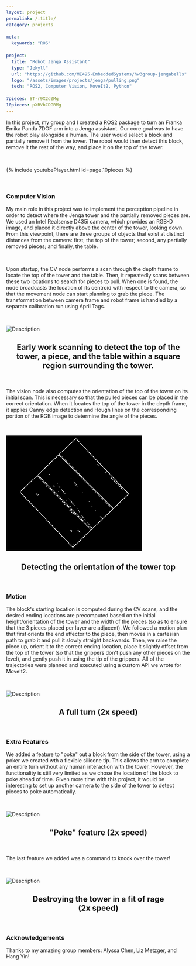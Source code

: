 ```yaml
---
layout: project
permalink: /:title/
category: projects

meta:
  keywords: "ROS"

project:
  title: "Robot Jenga Assistant"
  type: "Jekyll"
  url: "https://github.com/ME495-EmbeddedSystems/hw3group-jengabells"
  logo: "/assets/images/projects/jenga/pulling.png"
  tech: "ROS2, Computer Vision, MoveIt2, Python"

7pieces: ST-r9X2dZMg
10pieces: pXBVbCDGRMg
---
```




<p>In this project, my group and I created a ROS2 package to turn an Franka Emika Panda 7DOF arm into a Jenga assistant. Our core goal was to have the robot play alongside a human. The user would select a block and partially remove it from the tower. The robot would then detect this block, remove it the rest of the way, and place it on the top of the tower.</p> 

<br>

{% include youtubePlayer.html id=page.10pieces %}

<br>

### Computer Vision

My main role in this project was to implement the perception pipeline in order to detect where the Jenga tower and the partially removed pieces are. We used an Intel Realsense D435i camera, which provides an RGB-D image, and placed it directly above the center of the tower, looking down. From this viewpoint, there are three groups of objects that exist at distinct distances from the camera: first, the top of the tower; second, any partially removed pieces; and finally, the table. 

<br>

Upon startup, the CV node performs a scan through the depth frame to locate the top of the tower and the table. Then, it repeatedly scans between these two locations to search for pieces to pull. When one is found, the node broadcasts the location of its centroid with respect to the camera, so that the movement node can start planning to grab the piece. The transformation between camera frame and robot frame is handled by a separate calibration run using April Tags. 

<br>

![Description](/assets/images/projects/jenga/scanning_cropped.gif)
<center><h2>Early work scanning to detect the top of the tower, a piece, and the table within a square region surrounding the tower. </h2></center>


<!-- <br>

![Description](/assets/images/projects/jenga/contours2.png)
<center><h2>Detecting a piece using the depth frame information. The large blue box desginates the border, anything outside of that boundary is disregarded. The green outlines are contours of large area at this particular "slice" of the depth frame. I choose the largest contour as the piece. The red point is the centroid of this largest contour, and where the arm will grab. </h2></center> -->

<br>

The vision node also computes the orientation of the top of the tower on its initial scan. This is necessary so that the pulled pieces can be placed in the correct orientation. When it locates the top of the tower in the depth frame, it applies Canny edge detection and Hough lines on the corresponding portion of the RGB image to determine the angle of the pieces.

<br>

![Description](/assets/images/projects/jenga/edges.png)
<center><h2>Detecting the orientation of the tower top</h2></center>

<br>


### Motion

The block's starting location is computed during the CV scans, and the desired ending locations are precomputed based on the initial height/orientation of the tower and the width of the pieces (so as to ensure that the 3 pieces placed per layer are adjacent). We followed a motion plan that first orients the end effector to the piece, then moves in a cartesian path to grab it and pull it slowly straight backwards. Then, we raise the piece up, orient it to the correct ending location, place it slightly offset from the top of the tower (so that the grippers don't push any other pieces on the level), and gently push it in using the tip of the grippers. All of the trajectories were planned and executed using a custom API we wrote for MoveIt2.

<br>

![Description](/assets/images/projects/jenga/fullmotion_2x.gif)
<center><h2>A full turn (2x speed)</h2></center>


<br>

### Extra Features

We added a feature to "poke" out a block from the side of the tower, using a poker we created wth a flexible silicone tip. This allows the arm to complete an entire turn without any human interaction with the tower. However, the functionality is still very limited as we chose the location of the block to poke ahead of time. Given more time with this project, it would be interesting to set up another camera to the side of the tower to detect pieces to poke automatically.

<br>

![Description](/assets/images/projects/jenga/poke_2x.gif)
<center><h2>"Poke" feature (2x speed)</h2></center>

<br>

The last feature we added was a command to knock over the tower!

<br>


![Description](/assets/images/projects/jenga/destroy_2x.gif)
<center><h2>Destroying the tower in a fit of rage<br>(2x speed)</h2></center>

<br>

### Acknowledgements
Thanks to my amazing group members: Alyssa Chen, Liz Metzger, and Hang Yin!

<br><br>

<!-- {% include youtubePlayer.html id=page.10pieces %} -->

